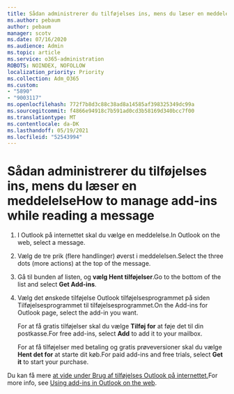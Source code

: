 ```yaml
---
title: Sådan administrerer du tilføjelses ins, mens du læser en meddelelse
ms.author: pebaum
author: pebaum
manager: scotv
ms.date: 07/16/2020
ms.audience: Admin
ms.topic: article
ms.service: o365-administration
ROBOTS: NOINDEX, NOFOLLOW
localization_priority: Priority
ms.collection: Adm_O365
ms.custom:
- "5890"
- "9003117"
ms.openlocfilehash: 772f7b8d3c88c38ad8a14585af398325349dc99a
ms.sourcegitcommit: f4866e94918c7b591ad0cd3b58169d340bcc7f00
ms.translationtype: MT
ms.contentlocale: da-DK
ms.lasthandoff: 05/19/2021
ms.locfileid: "52543994"
---
```

# <a name="how-to-manage-add-ins-while-reading-a-message"></a><span data-ttu-id="9d83b-102">Sådan administrerer du tilføjelses ins, mens du læser en meddelelse</span><span class="sxs-lookup"><span data-stu-id="9d83b-102">How to manage add-ins while reading a message</span></span>

1. <span data-ttu-id="9d83b-103">I Outlook på internettet skal du vælge en meddelelse.</span><span class="sxs-lookup"><span data-stu-id="9d83b-103">In Outlook on the web, select a message.</span></span>
    
2. <span data-ttu-id="9d83b-104">Vælg de tre prik (flere handlinger) øverst i meddelelsen.</span><span class="sxs-lookup"><span data-stu-id="9d83b-104">Select the three dots (more actions) at the top of the message.</span></span>

3. <span data-ttu-id="9d83b-105">Gå til bunden af listen, og **vælg Hent tilføjelser**.</span><span class="sxs-lookup"><span data-stu-id="9d83b-105">Go to the bottom of the list and select **Get Add-ins**.</span></span>
    
4. <span data-ttu-id="9d83b-106">Vælg det ønskede tilføjelse Outlook tilføjelsesprogrammet på siden Tilføjelsesprogrammet til tilføjelsesprogrammet.</span><span class="sxs-lookup"><span data-stu-id="9d83b-106">On the Add-ins for Outlook page, select the add-in you want.</span></span>
    
    <span data-ttu-id="9d83b-107">For at få gratis tilføjelser skal du vælge **Tilføj for** at føje det til din postkasse.</span><span class="sxs-lookup"><span data-stu-id="9d83b-107">For free add-ins, select **Add** to add it to your mailbox.</span></span>
    
    <span data-ttu-id="9d83b-108">For at få tilføjelser med betaling og gratis prøveversioner skal du vælge **Hent det for** at starte dit køb.</span><span class="sxs-lookup"><span data-stu-id="9d83b-108">For paid add-ins and free trials, select **Get it** to start your purchase.</span></span>
    
<span data-ttu-id="9d83b-109">Du kan få mere [at vide under Brug af tilføjelses Outlook på internettet.](https://support.microsoft.com/office/using-add-ins-in-outlook-on-the-web-8f2ce816-5df4-44a5-958c-f7f9d6dabdce)</span><span class="sxs-lookup"><span data-stu-id="9d83b-109">For more info, see [Using add-ins in Outlook on the web](https://support.microsoft.com/office/using-add-ins-in-outlook-on-the-web-8f2ce816-5df4-44a5-958c-f7f9d6dabdce).</span></span>